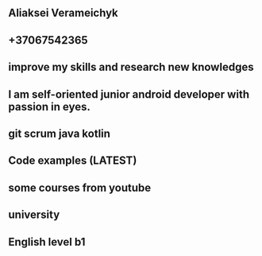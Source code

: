 ## Aliaksei Verameichyk
## +37067542365
## improve my skills and research new knowledges
## I am self-oriented junior android developer with passion in eyes.
## git scrum java kotlin
## Code examples (LATEST)
## some courses from youtube
## university
## English level b1
